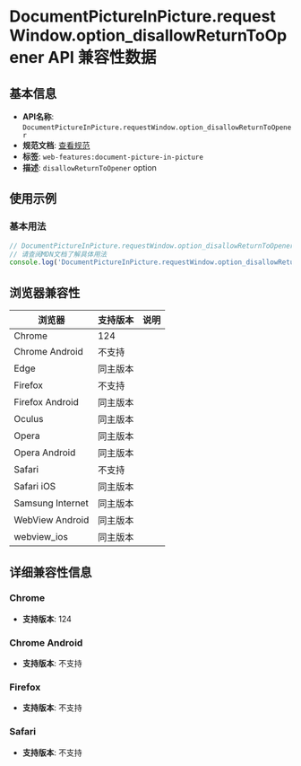 # DocumentPictureInPicture.requestWindow.option_disallowReturnToOpener API 兼容性数据

## 基本信息

- **API名称**: `DocumentPictureInPicture.requestWindow.option_disallowReturnToOpener`
- **规范文档**: [查看规范](https://wicg.github.io/document-picture-in-picture/#dom-documentpictureinpictureoptions-disallowreturntoopener)
- **标签**: `web-features:document-picture-in-picture`
- **描述**: `disallowReturnToOpener` option

## 使用示例

### 基本用法

```javascript
// DocumentPictureInPicture.requestWindow.option_disallowReturnToOpener 使用示例
// 请查阅MDN文档了解具体用法
console.log('DocumentPictureInPicture.requestWindow.option_disallowReturnToOpener API');
```

## 浏览器兼容性

| 浏览器 | 支持版本 | 说明 |
|--------|----------|------|
| Chrome | 124 |  |
| Chrome Android | 不支持 |  |
| Edge | 同主版本 |  |
| Firefox | 不支持 |  |
| Firefox Android | 同主版本 |  |
| Oculus | 同主版本 |  |
| Opera | 同主版本 |  |
| Opera Android | 同主版本 |  |
| Safari | 不支持 |  |
| Safari iOS | 同主版本 |  |
| Samsung Internet | 同主版本 |  |
| WebView Android | 同主版本 |  |
| webview_ios | 同主版本 |  |

## 详细兼容性信息

### Chrome

- **支持版本**: 124

### Chrome Android

- **支持版本**: 不支持

### Firefox

- **支持版本**: 不支持

### Safari

- **支持版本**: 不支持

